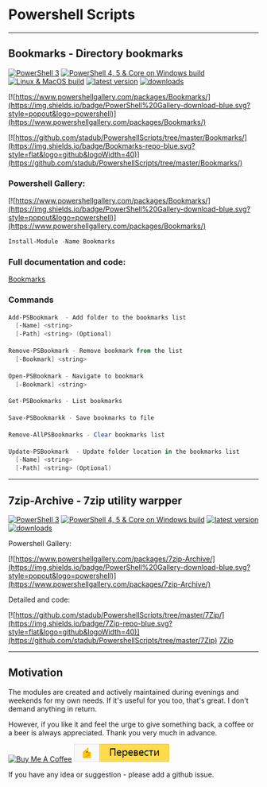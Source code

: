# Powershell Scripts

---------------------

## Bookmarks - Directory bookmarks

[![PowerShell 3](https://Stadub-Gh.visualstudio.com/PowershellScripts/_apis/build/status/Bookmarks?branchName=master)](https://Stadub-Gh.visualstudio.com/PowershellScripts/_build/latest?definitionId=3?branchName=master)
[![PowerShell 4, 5 & Core on Windows build](https://ci.appveyor.com/api/projects/status/7tmg8wy30ipanjsd?svg=true)](https://ci.appveyor.com/project/stadub/powershellscripts)
[![Linux & MacOS build](https://img.shields.io/travis/stadub/PowershellScripts/master.svg?label=linux/macos+build)](https://travis-ci.org/stadub/PowershellScripts)
[![latest version](https://img.shields.io/powershellgallery/v/Bookmarks.svg?label=latest+version)](https://www.powershellgallery.com/packages/Bookmarks/)
[![downloads](https://img.shields.io/powershellgallery/dt/Bookmarks.svg?label=downloads)](https://www.powershellgallery.com/packages/Bookmarks)

[![https://www.powershellgallery.com/packages/Bookmarks/](https://img.shields.io/badge/PowerShell%20Gallery-download-blue.svg?style=popout&logo=powershell)](https://www.powershellgallery.com/packages/Bookmarks/)

[![https://github.com/stadub/PowershellScripts/tree/master/Bookmarks/](https://img.shields.io/badge/Bookmarks-repo-blue.svg?style=flat&logo=github&logoWidth=40)](https://github.com/stadub/PowershellScripts/tree/master/Bookmarks/)

### Powershell Gallery:

[![https://www.powershellgallery.com/packages/Bookmarks/](https://img.shields.io/badge/PowerShell%20Gallery-download-blue.svg?style=popout&logo=powershell)](https://www.powershellgallery.com/packages/Bookmarks/)

```powershell
Install-Module -Name Bookmarks
```

### Full documentation and code:

[Bookmarks](https://github.com/stadub/PowershellScripts/tree/master/Bookmarks)

### Commands

```powershell
Add-PSBookmark  - Add folder to the bookmarks list
  [-Name] <string>
  [-Path] <string> (Optional)

Remove-PSBookmark - Remove bookmark from the list
  [-Bookmark] <string>

Open-PSBookmark - Navigate to bookmark
  [-Bookmark] <string>

Get-PSBookmarks - List bookmarks

Save-PSBookmarkk - Save bookmarks to file

Remove-AllPSBookmarks - Clear bookmarks list

Update-PSBookmark  - Update folder location in the bookmarks list
  [-Name] <string>
  [-Path] <string> (Optional)
```
---------------------

## 7zip-Archive - 7zip utility warpper

[![PowerShell 3](https://dev.azure.com/Stadub-Gh/PowershellScripts/_apis/build/status/7Zip?branchName=master)](https://dev.azure.com/Stadub-Gh/PowershellScripts/_build/latest?definitionId=4&branchName=master)
[![PowerShell 4, 5 & Core on Windows build](https://ci.appveyor.com/api/projects/status/jr9waysnisfyxpj1?svg=true)](https://ci.appveyor.com/project/stadub/powershellscripts-yvvt0)
[![latest version](https://img.shields.io/powershellgallery/v/7zip-Archive.svg?label=latest+version)](https://www.powershellgallery.com/packages/7zip-Archive)
[![downloads](https://img.shields.io/powershellgallery/dt/7zip-Archive.svg?label=downloads)](https://www.powershellgallery.com/packages/7zip-Archive)

Powershell Gallery:

[![https://www.powershellgallery.com/packages/7zip-Archive/](https://img.shields.io/badge/PowerShell%20Gallery-download-blue.svg?style=popout&logo=powershell)](https://www.powershellgallery.com/packages/7zip-Archive/)


Detailed and code:

[![https://github.com/stadub/PowershellScripts/tree/master/7Zip/](https://img.shields.io/badge/7Zip-repo-blue.svg?style=flat&logo=github&logoWidth=40)](https://github.com/stadub/PowershellScripts/tree/master/7Zip)
[7Zip](https://github.com/stadub/PowershellScripts/tree/master/7Zip)

---------------------



## Motivation

The modules are created and actively maintained during evenings and weekends for my own needs.
If it's useful for you too, that's great. I don't demand anything in return.

However, if you like it and feel the urge to give something back,
a coffee or a beer is always appreciated. Thank you very much in advance.

[![Buy Me A Coffee](https://www.buymeacoffee.com/assets/img/custom_images/purple_img.png)](https://www.buymeacoffee.com/dima)
[![Support by Yandex](https://raw.githubusercontent.com/GitStatic/Resources/master/yaMoney.png)](https://money.yandex.ru/to/410014572567962/200)

<!--   By Paypal [![PayPal.me](https://img.shields.io/badge/PayPal-me-blue.svg?maxAge=2592000)](https://www.paypal.me/dima.by)
 -->

If you have any idea or suggestion - please add a github issue.
